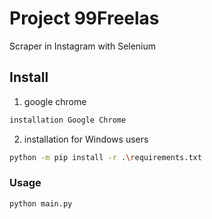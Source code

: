 # Project 99Freelas

Scraper in Instagram with Selenium

## Install

1. google chrome

```bash
installation Google Chrome
```

2. installation for Windows users

```bash
python -m pip install -r .\requirements.txt 
```

### Usage

```bash
python main.py 
```
